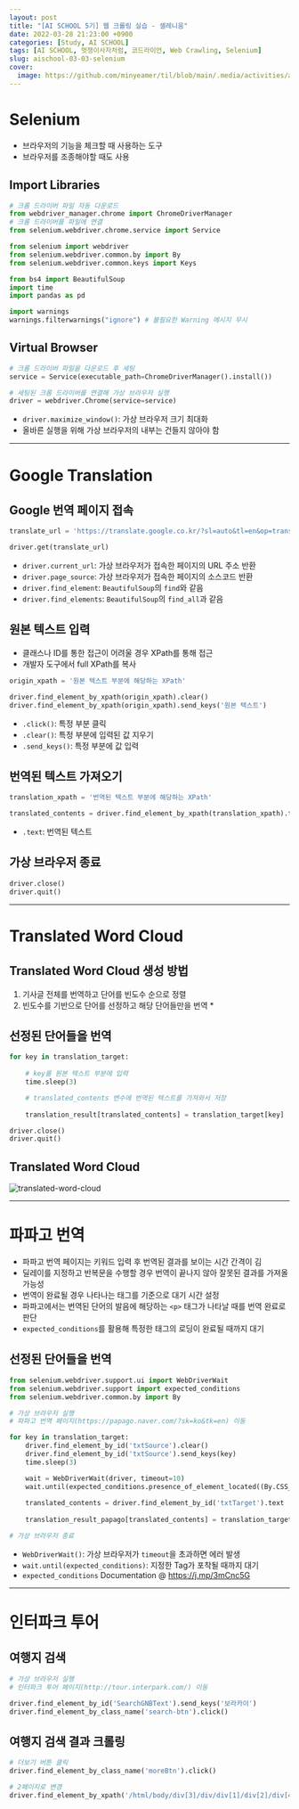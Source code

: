 ```yaml
---
layout: post
title: "[AI SCHOOL 5기] 웹 크롤링 실습 - 셀레니움"
date: 2022-03-28 21:23:00 +0900
categories: [Study, AI SCHOOL]
tags: [AI SCHOOL, 멋쟁이사자처럼, 코드라이언, Web Crawling, Selenium]
slug: aischool-03-03-selenium
cover:
  image: https://github.com/minyeamer/til/blob/main/.media/activities/ai-school/cover.png?raw=true
---
```


# Selenium
- 브라우저의 기능을 체크할 때 사용하는 도구
- 브라우저를 조종해야할 때도 사용

## Import Libraries

```python
# 크롬 드라이버 파일 자동 다운로드
from webdriver_manager.chrome import ChromeDriverManager
# 크롬 드라이버를 파일에 연결
from selenium.webdriver.chrome.service import Service

from selenium import webdriver
from selenium.webdriver.common.by import By
from selenium.webdriver.common.keys import Keys

from bs4 import BeautifulSoup 
import time
import pandas as pd

import warnings
warnings.filterwarnings("ignore") # 불필요한 Warning 메시지 무시
```

## Virtual Browser

```python
# 크롬 드라이버 파일을 다운로드 후 세팅
service = Service(executable_path=ChromeDriverManager().install()) 

# 세팅된 크롬 드라이버를 연결해 가상 브라우저 실행
driver = webdriver.Chrome(service=service)
```
- `driver.maximize_window()`: 가상 브라우저 크기 최대화
- 올바른 실행을 위해 가상 브라우저의 내부는 건들지 않아야 함

---

# Google Translation

## Google 번역 페이지 접속

```python
translate_url = 'https://translate.google.co.kr/?sl=auto&tl=en&op=translate&hl=ko'

driver.get(translate_url)
```

- `driver.current_url`: 가상 브라우저가 접속한 페이지의 URL 주소 반환
- `driver.page_source`: 가상 브라우저가 접속한 페이지의 소스코드 반환
- `driver.find_element`: `BeautifulSoup`의 `find`와 같음
- `driver.find_elements`: `BeautifulSoup`의 `find_all`과 같음

## 원본 텍스트 입력
- 클래스나 ID를 통한 접근이 어려울 경우 XPath를 통해 접근
- 개발자 도구에서 full XPath를 복사

```python
origin_xpath = '원본 텍스트 부분에 해당하는 XPath'

driver.find_element_by_xpath(origin_xpath).clear()
driver.find_element_by_xpath(origin_xpath).send_keys('원본 텍스트')
```

- `.click()`: 특정 부분 클릭
- `.clear()`: 특정 부분에 입력된 값 지우기
- `.send_keys()`: 특정 부분에 값 입력

## 번역된 텍스트 가져오기

```python
translation_xpath = '번역된 텍스트 부분에 해당하는 XPath'

translated_contents = driver.find_element_by_xpath(translation_xpath).text
```

- `.text`: 번역된 텍스트

## 가상 브라우저 종료

```python
driver.close()
driver.quit()
```

---

# Translated Word Cloud

## Translated Word Cloud 생성 방법
1. 기사글 전체를 번역하고 단어를 빈도수 순으로 정렬
2. 빈도수를 기반으로 단어를 선정하고 해당 단어들만을 번역 *

## 선정된 단어들을 번역

```python
for key in translation_target:
    
    # key를 원본 텍스트 부분에 입력
    time.sleep(3)

    # translated_contents 변수에 번역된 텍스트를 가져와서 저장
    
    translation_result[translated_contents] = translation_target[key]

driver.close()
driver.quit()
```

## Translated Word Cloud

![translated-word-cloud](https://github.com/minyeamer/til/blob/main/.media/activities/ai-school/03-web-crawling/03-selenium/translated-word-cloud.png?raw=true)

---

# 파파고 번역
- 파파고 번역 페이지는 키워드 입력 후 번역된 결과를 보이는 시간 간격이 김
- 딜레이를 지정하고 반복문을 수행할 경우 번역이 끝나지 않아 잘못된 결과를 가져올 가능성
- 번역이 완료될 경우 나타나는 태그를 기준으로 대기 시간 설정
- 파파고에서는 번역된 단어의 발음에 해당하는 `<p>` 태그가 나타날 때를 번역 완료로 판단
- `expected_conditions`를 활용해 특정한 태그의 로딩이 완료될 때까지 대기

## 선정된 단어들을 번역

```python
from selenium.webdriver.support.ui import WebDriverWait
from selenium.webdriver.support import expected_conditions
from selenium.webdriver.common.by import By

# 가상 브라우저 실행
# 파파고 번역 페이지(https://papago.naver.com/?sk=ko&tk=en) 이동

for key in translation_target:    
    driver.find_element_by_id('txtSource').clear()
    driver.find_element_by_id('txtSource').send_keys(key)
    time.sleep(3)

    wait = WebDriverWait(driver, timeout=10)
    wait.until(expected_conditions.presence_of_element_located((By.CSS_SELECTOR, "#targetEditArea > p")))
    
    translated_contents = driver.find_element_by_id('txtTarget').text
    
    translation_result_papago[translated_contents] = translation_target[key]

# 가상 브라우저 종료
```

- `WebDriverWait()`: 가상 브라우저가 `timeout`을 초과하면 에러 발생
- `wait.until(expected_conditions)`: 지정한 Tag가 포착될 때까지 대기
- `expected_conditions` Documentation @ https://j.mp/3mCnc5G

---

# 인터파크 투어

## 여행지 검색

```python
# 가상 브라우저 실행
# 인터파크 투어 페이지(http://tour.interpark.com/) 이동

driver.find_element_by_id('SearchGNBText').send_keys('보라카이')
driver.find_element_by_class_name('search-btn').click()
```

## 여행지 검색 결과 크롤링

```python
# 더보기 버튼 클릭
driver.find_element_by_class_name('moreBtn').click()

# 2페이지로 변경
driver.find_element_by_xpath('/html/body/div[3]/div/div[1]/div[2]/div[4]/div[3]/ul/li[2]').click()
```